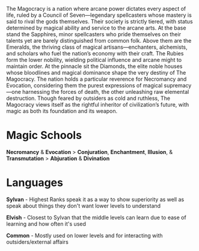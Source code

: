 The Magocracy is a nation where arcane power dictates every aspect of life, ruled by a Council of Seven—legendary spellcasters whose mastery is said to rival the gods themselves. Their society is strictly tiered, with status determined by magical ability and service to the arcane arts. At the base stand the Sapphires, minor spellcasters who pride themselves on their talents yet are barely distinguished from common folk. Above them are the Emeralds, the thriving class of magical artisans—enchanters, alchemists, and scholars who fuel the nation’s economy with their craft. The Rubies form the lower nobility, wielding political influence and arcane might to maintain order. At the pinnacle sit the Diamonds, the elite noble houses whose bloodlines and magical dominance shape the very destiny of The Magocracy.
The nation holds a particular reverence for Necromancy and Evocation, considering them the purest expressions of magical supremacy—one harnessing the forces of death, the other unleashing raw elemental destruction. Though feared by outsiders as cold and ruthless, The Magocracy views itself as the rightful inheritor of civilization’s future, with magic as both its foundation and its weapon.

# Magic Schools

**Necromancy** & **Evocation** > **Conjuration**, **Enchantment**, **Illusion**, & **Transmutation** > **Abjuration** & **Divination**

# Languages

**Sylvan** - Highest Ranks speak it as a way to show superiority as well as speak about things they don't want lower levels to understand

**Elvish** - Closest to Sylvan that the middle levels can learn due to ease of learning and how often it's used

**Common** - Mostly used on lower levels and for interacting with outsiders/external affairs